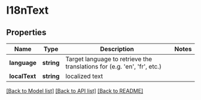 # I18nText

## Properties
Name | Type | Description | Notes
------------ | ------------- | ------------- | -------------
**language** | **string** | Target language to retrieve the translations for (e.g. &#x27;en&#x27;, &#x27;fr&#x27;, etc.) | 
**localText** | **string** | localized text | 

[[Back to Model list]](../../README.md#documentation-for-models) [[Back to API list]](../../README.md#documentation-for-api-endpoints) [[Back to README]](../../README.md)

